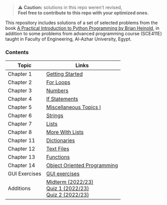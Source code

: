 > :warning: **Caution:** solutions in this repo weren't revised,  
**Feel free to contribute to this repo with your optimized ones.**

This repository includes solutions of a set of selected problems from the book [A Practical Introduction to Python Programming by Brian Heinold](https://www.brianheinold.net/python/A_Practical_Introduction_to_Python_Programming_Heinold.pdf), in addition to some problems from advanced programming course (SCE411E) taught in Faculty of Engineering, Al-Azhar University, Egypt.

### Contents
| Topic         | Links                                                                                                           |
|---------------|-----------------------------------------------------------------------------------------------------------------|
| Chapter 1     | [Getting Started](Chapter_1_Getting_Started)                                                                    |
| Chapter 2     | [For Loops](Chapter_2_For_Loops)                                                                                |
| Chapter 3     | [Numbers](Chapter_3_Numbers)                                                                                    |
| Chapter 4     | [If Statements](Chapter_4_if_statements)                                                                        |
| Chapter 5     | [Miscellaneous Topics I](Chapter_5_Miscellaneous_Topics_I)                                                      |
| Chapter 6     | [Strings](Chapter_6_Strings)                                                                                    |
| Chapter 7     | [Lists](Chapter_7_Lists)                                                                                        |
| Chapter 8     | [More With Lists](Chapter_8_More_With_Lists)                                                                    |
| Chapter 11    | [Dictionaries](Chapter_11_Dictionaries)                                                                         |
| Chapter 12    | [Text Files](Chapter_12_Text_Files)                                                                             |
| Chapter 13    | [Functions](Chapter_13_Functions)                                                                               |
| Chapter 14    | [Object Oriented Programming](Chapter_14_Object_Oriented_Programming)                                           |
| GUI Exercises | [GUI exercises](GUI_exercises)                                                                                  |
| Additions     | [Midterm (2022/23)](Midterm.py)<br/>       [Quiz 1 (2022/23)](quiz_1.py)<br/>     [Quiz 2 (2022/23)](quiz_2.py) |
